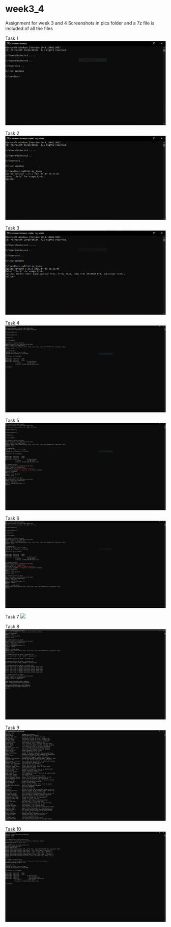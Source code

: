 # week3_4
Assignment for week 3 and 4
Screenshots in pics folder and a 7z file is included of all the files




Task 1
<img src="./pics/task1.PNG">

Task 2
<img src="./pics/task2.PNG">

Task 3
<img src="./pics/task3.PNG">

Task 4
<img src="./pics/task4.PNG">

Task 5
<img src="./pics/task5.PNG">

Task 6
<img src="./pics/task6.PNG">

Task 7
<img src="./pics/task7.PNG">

Task 8
<img src="./pics/task8.PNG">

Task 9
<img src="./pics/task9.PNG">

Task 10
<img src="./pics/task10.PNG">

